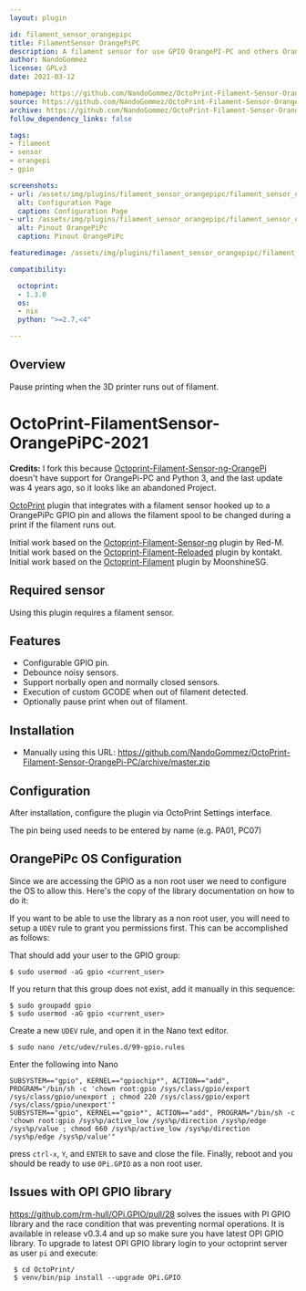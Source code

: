 ```yaml
---
layout: plugin

id: filament_sensor_orangepipc
title: FilamentSensor OrangePiPC
description: A filament sensor for use GPIO OrangePI-PC and others OrangePi, pauses the print when your filament runs out and lets you restart it.
author: NandoGommez
license: GPLv3
date: 2021-03-12

homepage: https://github.com/NandoGommez/OctoPrint-Filament-Sensor-OrangePi-PC/
source: https://github.com/NandoGommez/OctoPrint-Filament-Sensor-OrangePi-PC/
archive: https://github.com/NandoGommez/OctoPrint-Filament-Sensor-OrangePi-PC/archive/master.zip
follow_dependency_links: false

tags:
- filament
- sensor
- orangepi
- gpio

screenshots:
- url: /assets/img/plugins/filament_sensor_orangepipc/filament_sensor_orangepipc_configuration.png
  alt: Configuration Page
  caption: Configuration Page
- url: /assets/img/plugins/filament_sensor_orangepipc/filament_sensor_orangepipc_OrangePiPc_Pinout.png
  alt: Pinout OrangePiPc
  caption: Pinout OrangePiPc

featuredimage: /assets/img/plugins/filament_sensor_orangepipc/filament_sensor_orangepipc_configuration.png

compatibility:

  octoprint:
  - 1.3.0
  os:
  - nix
  python: ">=2.7,<4"

---
```

## Overview

Pause printing when the 3D printer runs out of filament.

# OctoPrint-FilamentSensor-OrangePiPC-2021

**Credits:**
I fork this because [Octoprint-Filament-Sensor-ng-OrangePi](https://github.com/deadly667/Octoprint-Filament-Sensor-ng-OrangePi) doesn't have support for OrangePi-PC and Python 3, and the last update was 4 years ago, so it looks like an abandoned Project.

[OctoPrint](http://octoprint.org/) plugin that integrates with a filament sensor hooked up to a OrangePiPc GPIO pin and allows the filament spool to be changed during a print if the filament runs out.

Initial work based on the [Octoprint-Filament-Sensor-ng](https://github.com/Red-M/Octoprint-Filament-Sensor-ng) plugin by Red-M.
Initial work based on the [Octoprint-Filament-Reloaded](https://github.com/kontakt/Octoprint-Filament-Reloaded) plugin by kontakt.
Initial work based on the [Octoprint-Filament](https://github.com/MoonshineSG/Octoprint-Filament) plugin by MoonshineSG.

## Required sensor

Using this plugin requires a filament sensor.

## Features

* Configurable GPIO pin.
* Debounce noisy sensors.
* Support norbally open and normally closed sensors.
* Execution of custom GCODE when out of filament detected.
* Optionally pause print when out of filament.

## Installation

* Manually using this URL: https://github.com/NandoGommez/OctoPrint-Filament-Sensor-OrangePi-PC/archive/master.zip

## Configuration

After installation, configure the plugin via OctoPrint Settings interface.

The pin being used needs to be entered by name (e.g. PA01, PC07)

## OrangePiPc OS Configuration

Since we are accessing the GPIO as a non root user we need to configure the OS to allow this. Here's the copy of the library documentation on how to do it:

 If you want to be able to use the library as a non root user, you will need to setup a `UDEV` rule to grant you permissions first. 
 This can be accomplished as follows:
 
 That should add your user to the GPIO group:
 ```
 $ sudo usermod -aG gpio <current_user>
 ```
 If you return that this group does not exist, add it manually in this sequence:
  ```
 $ sudo groupadd gpio
 $ sudo usermod -aG gpio <current_user>
  ```
 Create a new ``UDEV`` rule, and open it in the Nano text editor.
  ```
 $ sudo nano /etc/udev/rules.d/99-gpio.rules
 ``` 
 Enter the following into Nano
 ```
 SUBSYSTEM=="gpio", KERNEL=="gpiochip*", ACTION=="add", PROGRAM="/bin/sh -c 'chown root:gpio /sys/class/gpio/export /sys/class/gpio/unexport ; chmod 220 /sys/class/gpio/export /sys/class/gpio/unexport'" 
 SUBSYSTEM=="gpio", KERNEL=="gpio*", ACTION=="add", PROGRAM="/bin/sh -c 'chown root:gpio /sys%p/active_low /sys%p/direction /sys%p/edge /sys%p/value ; chmod 660 /sys%p/active_low /sys%p/direction /sys%p/edge /sys%p/value'"
 ```   
 press ``ctrl-x``, ``Y``, and ``ENTER`` to save and close the file. 
 Finally, reboot and you should be ready to use ``OPi.GPIO`` as a non root user. 


## Issues with OPI GPIO library

https://github.com/rm-hull/OPi.GPIO/pull/28 solves the issues with PI GPIO library and the race condition that was preventing normal operations. It is available in release v0.3.4 and up so make sure you have latest OPI GPIO library. To upgrade to latest OPI GPIO library login to your octoprint server as user ``pi`` and execute:

```
 $ cd OctoPrint/ 
 $ venv/bin/pip install --upgrade OPi.GPIO
```
